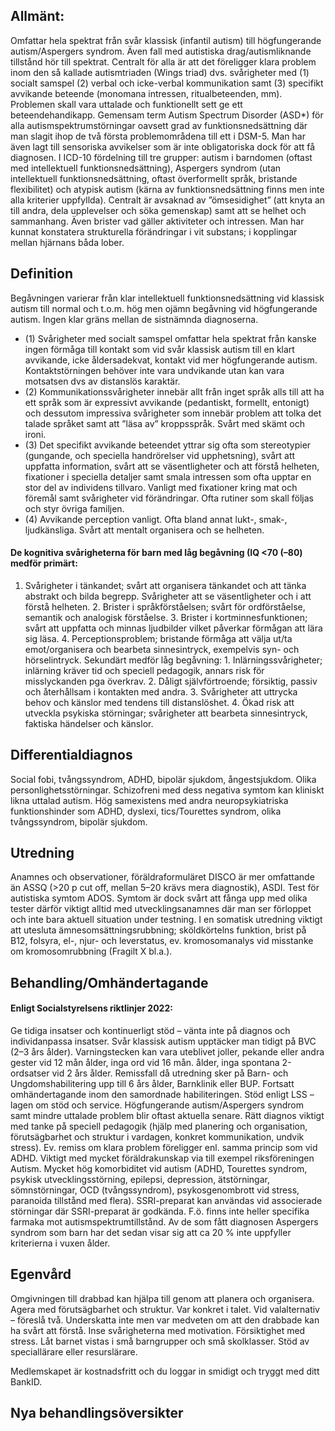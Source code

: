 ## Allmänt:

Omfattar hela spektrat från svår klassisk (infantil autism) till högfungerande autism/Aspergers syndrom. Även fall med autistiska drag/autismliknande tillstånd hör till spektrat. Centralt för alla är att det föreligger klara problem inom den så kallade autismtriaden (Wings triad) dvs. svårigheter med (1) socialt samspel (2) verbal och icke-verbal kommunikation samt (3) specifikt avvikande beteende (monomana intressen, ritualbeteenden, mm). Problemen skall vara uttalade och funktionellt sett ge ett beteendehandikapp.
Gemensam term Autism Spectrum Disorder (ASD*) för alla autismspektrumstörningar oavsett grad av funktionsnedsättning där man slagit ihop de två första problemområdena till ett i DSM-5. Man har även lagt till sensoriska avvikelser som är inte obligatoriska dock för att få diagnosen. I ICD-10 fördelning till tre grupper: autism i barndomen (oftast med intellektuell funktionsnedsättning), Aspergers syndrom (utan intellektuell funktionsnedsättning, oftast överformellt språk, bristande flexibilitet) och atypisk autism (kärna av funktionsnedsättning finns men inte alla kriterier uppfyllda).
Centralt är avsaknad av ”ömsesidighet” (att knyta an till andra, dela upplevelser och söka gemenskap) samt att se helhet och sammanhang. Även brister vad gäller aktiviteter och intressen.
Man har kunnat konstatera strukturella förändringar i vit substans; i kopplingar mellan hjärnans båda lober.

## Definition

Begåvningen varierar från klar intellektuell funktionsnedsättning vid klassisk autism till normal och t.o.m. hög men ojämn begåvning vid högfungerande autism. Ingen klar gräns mellan de sistnämnda diagnoserna.
- (1) Svårigheter med socialt samspel omfattar hela spektrat från kanske ingen förmåga till kontakt som vid svår klassisk autism till en klart avvikande, icke åldersadekvat, kontakt vid mer högfungerande autism. Kontaktstörningen behöver inte vara undvikande utan kan vara motsatsen dvs av distanslös karaktär.
- (2) Kommunikationssvårigheter innebär allt från inget språk alls till att ha ett språk som är expressivt avvikande (pedantiskt, formellt, entonigt) och dessutom impressiva svårigheter som innebär problem att tolka det talade språket samt att ”läsa av” kroppsspråk. Svårt med skämt och ironi.
- (3) Det specifikt avvikande beteendet yttrar sig ofta som stereotypier (gungande, och speciella handrörelser vid upphetsning), svårt att uppfatta information, svårt att se väsentligheter och att förstå helheten, fixationer i speciella detaljer samt smala intressen som ofta upptar en stor del av individens tillvaro. Vanligt med fixationer kring mat och föremål samt svårigheter vid förändringar. Ofta rutiner som skall följas och styr övriga familjen.
- (4) Avvikande perception vanligt. Ofta bland annat lukt-, smak-, ljudkänsliga. Svårt att mentalt organisera och se helheten.

#### De kognitiva svårigheterna för barn med låg begåvning (IQ <70 (–80) medför primärt:

1. Svårigheter i tänkandet; svårt att organisera tänkandet och att tänka abstrakt och bilda begrepp. Svårigheter att se väsentligheter och i att förstå helheten. 2. Brister i språkförståelsen; svårt för ordförståelse, semantik och analogisk förståelse. 3. Brister i kortminnesfunktionen; svårt att uppfatta och minnas ljudbilder vilket påverkar förmågan att lära sig läsa. 4. Perceptionsproblem; bristande förmåga att välja ut/ta emot/organisera och bearbeta sinnesintryck, exempelvis syn- och hörselintryck.
Sekundärt medför låg begåvning: 1. Inlärningssvårigheter; inlärning kräver tid och speciell pedagogik, annars risk för misslyckanden pga överkrav. 2. Dåligt självförtroende; försiktig, passiv och återhållsam i kontakten med andra. 3. Svårigheter att uttrycka behov och känslor med tendens till distanslöshet. 4. Ökad risk att utveckla psykiska störningar; svårigheter att bearbeta sinnesintryck, faktiska händelser och känslor.

## Differentialdiagnos

Social fobi, tvångssyndrom, ADHD, bipolär sjukdom, ångestsjukdom. Olika personlighetsstörningar. Schizofreni med dess negativa symtom kan kliniskt likna uttalad autism. Hög samexistens med andra neuropsykiatriska funktionshinder som ADHD, dyslexi, tics/Tourettes syndrom, olika tvångssyndrom, bipolär sjukdom.

## Utredning

Anamnes och observationer, föräldraformuläret DISCO är mer omfattande än ASSQ (>20 p cut off, mellan 5–20 krävs mera diagnostik), ASDI. Test för autistiska symtom ADOS. Symtom är dock svårt att fånga upp med olika tester därför viktigt alltid med utvecklingsanamnes där man ser förloppet och inte bara aktuell situation under testning.
I en somatisk utredning viktigt att utesluta ämnesomsättningsrubbning; sköldkörtelns funktion, brist på B12, folsyra, el-, njur- och leverstatus, ev. kromosomanalys vid misstanke om kromosomrubbning (Fragilt X bl.a.).

## Behandling/Omhändertagande

#### Enligt Socialstyrelsens riktlinjer 2022:

Ge tidiga insatser och kontinuerligt stöd – vänta inte på diagnos och individanpassa insatser.
Svår klassisk autism upptäcker man tidigt på BVC (2–3 års ålder). Varningstecken kan vara uteblivet joller, pekande eller andra gester vid 12 mån ålder, inga ord vid 16 mån. ålder, inga spontana 2-ordsatser vid 2 års ålder. Remissfall då utredning sker på Barn- och Ungdomshabilitering upp till 6 års ålder, Barnklinik eller BUP. Fortsatt omhändertagande inom den samordnade habiliteringen.
Stöd enligt LSS – lagen om stöd och service.
Högfungerande autism/Aspergers syndrom samt mindre uttalade problem blir oftast aktuella senare. Rätt diagnos viktigt med tanke på speciell pedagogik (hjälp med planering och organisation, förutsägbarhet och struktur i vardagen, konkret kommunikation, undvik stress). Ev. remiss om klara problem föreligger enl. samma princip som vid ADHD. Viktigt med mycket föräldrakunskap via till exempel riksföreningen Autism. Mycket hög komorbiditet vid autism (ADHD, Tourettes syndrom, psykisk utvecklingsstörning, epilepsi, depression, ätstörningar, sömnstörningar, OCD (tvångssyndrom), psykosgenombrott vid stress, paranoida tillstånd med flera). SSRI-preparat kan användas vid associerade störningar där SSRI-preparat är godkända. F.ö. finns inte heller specifika farmaka mot autismspektrumtillstånd. Av de som fått diagnosen Aspergers syndrom som barn har det sedan visar sig att ca 20 % inte uppfyller kriterierna i vuxen ålder.

## Egenvård

Omgivningen till drabbad kan hjälpa till genom att planera och organisera. Agera med förutsägbarhet och struktur. Var konkret i talet. Vid valalternativ – föreslå två. Underskatta inte men var medveten om att den drabbade kan ha svårt att förstå. Inse svårigheterna med motivation. Försiktighet med stress. Låt barnet vistas i små barngrupper och små skolklasser. Stöd av speciallärare eller resurslärare.


Medlemskapet är kostnadsfritt och du loggar in smidigt och tryggt med ditt BankID.

## Nya behandlingsöversikter

